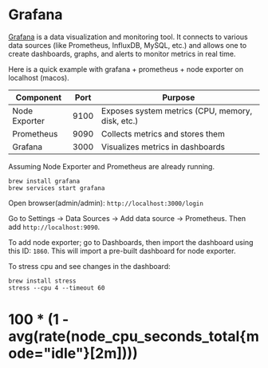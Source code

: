 # Grafana

[Grafana](https://grafana.com/) is a data visualization and monitoring tool. It connects to various data
sources (like Prometheus, InfluxDB, MySQL, etc.) and allows one to create
dashboards, graphs, and alerts to monitor metrics in real time.

Here is a quick example with grafana + prometheus + node exporter on localhost
(macos).



| Component     | Port | Purpose                                          |
| ------------- | ---- | ------------------------------------------------ |
| Node Exporter | 9100 | Exposes system metrics (CPU, memory, disk, etc.) |
| Prometheus    | 9090 | Collects metrics and stores them                 |
| Grafana       | 3000 | Visualizes metrics in dashboards                 |



Assuming Node Exporter and Prometheus are already running.


```
brew install grafana
brew services start grafana
```

Open browser(admin/admin): `http://localhost:3000/login`

Go to Settings → Data Sources → Add data source → Prometheus.  Then add `http://localhost:9090`.

To add node exporter; go to Dashboards, then import the dashboard using this ID: `1860`. This will import a pre-built dashboard for node exporter.


To stress cpu and see changes in the dashboard:

```
brew install stress
stress --cpu 4 --timeout 60
```




# 100 * (1 - avg(rate(node_cpu_seconds_total{mode="idle"}[2m])))

